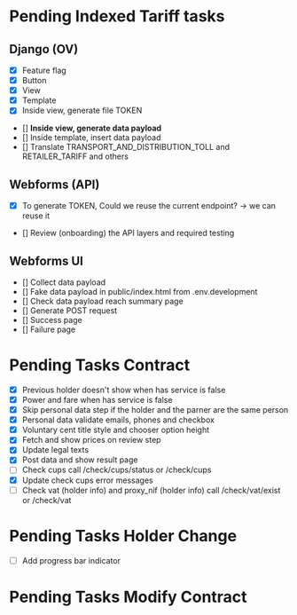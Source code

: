 # Pending Indexed Tariff tasks

## Django (OV)

- [x] Feature flag
- [X] Button
- [X] View
- [X] Template
- [X] Inside view, generate file TOKEN
- [] **Inside view, generate data payload**
- [] Inside template, insert data payload
- [] Translate TRANSPORT_AND_DISTRIBUTION_TOLL and RETAILER_TARIFF and others


## Webforms (API)

- [x] To generate TOKEN, Could we reuse the current endpoint? -> we can reuse it
- [] Review (onboarding) the API layers and required testing

## Webforms UI

- [] Collect data payload
- [] Fake data payload in public/index.html from .env.development
- [] Check data payload reach summary page
- [] Generate POST request
- [] Success page
- [] Failure page

# Pending Tasks Contract

- [x] Previous holder doesn't show when has service is false
- [x] Power and fare when has service is false
- [x] Skip personal data step if the holder and the parner are the same person
- [x] Personal data validate emails, phones and checkbox
- [x] Voluntary cent title style and chooser option height
- [x] Fetch and show prices on review step
- [x] Update legal texts
- [x] Post data and show result page
- [ ] Check cups call /check/cups/status or /check/cups
- [x] Update check cups error messages
- [ ] Check vat (holder info) and proxy_nif (holder info) call /check/vat/exist or /check/vat

# Pending Tasks Holder Change

- [ ] Add progress bar indicator

# Pending Tasks Modify Contract
